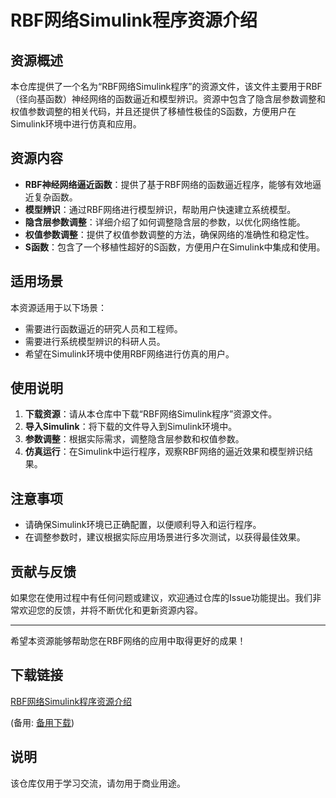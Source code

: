 # RBF网络Simulink程序资源介绍

## 资源概述

本仓库提供了一个名为“RBF网络Simulink程序”的资源文件，该文件主要用于RBF（径向基函数）神经网络的函数逼近和模型辨识。资源中包含了隐含层参数调整和权值参数调整的相关代码，并且还提供了移植性极佳的S函数，方便用户在Simulink环境中进行仿真和应用。

## 资源内容

- **RBF神经网络逼近函数**：提供了基于RBF网络的函数逼近程序，能够有效地逼近复杂函数。
- **模型辨识**：通过RBF网络进行模型辨识，帮助用户快速建立系统模型。
- **隐含层参数调整**：详细介绍了如何调整隐含层的参数，以优化网络性能。
- **权值参数调整**：提供了权值参数调整的方法，确保网络的准确性和稳定性。
- **S函数**：包含了一个移植性超好的S函数，方便用户在Simulink中集成和使用。

## 适用场景

本资源适用于以下场景：

- 需要进行函数逼近的研究人员和工程师。
- 需要进行系统模型辨识的科研人员。
- 希望在Simulink环境中使用RBF网络进行仿真的用户。

## 使用说明

1. **下载资源**：请从本仓库中下载“RBF网络Simulink程序”资源文件。
2. **导入Simulink**：将下载的文件导入到Simulink环境中。
3. **参数调整**：根据实际需求，调整隐含层参数和权值参数。
4. **仿真运行**：在Simulink中运行程序，观察RBF网络的逼近效果和模型辨识结果。

## 注意事项

- 请确保Simulink环境已正确配置，以便顺利导入和运行程序。
- 在调整参数时，建议根据实际应用场景进行多次测试，以获得最佳效果。

## 贡献与反馈

如果您在使用过程中有任何问题或建议，欢迎通过仓库的Issue功能提出。我们非常欢迎您的反馈，并将不断优化和更新资源内容。

---

希望本资源能够帮助您在RBF网络的应用中取得更好的成果！

## 下载链接
[RBF网络Simulink程序资源介绍](https://pan.quark.cn/s/431aaebb5fc1) 

(备用: [备用下载](https://pan.baidu.com/s/1qJaX2ZGhg8Xk-sm2-QrR_w?pwd=1234))

## 说明

该仓库仅用于学习交流，请勿用于商业用途。
